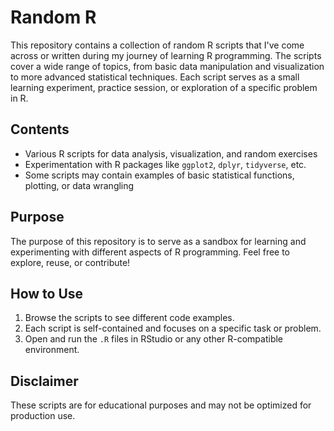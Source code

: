 # Random R

This repository contains a collection of random R scripts that I've come across or written during my journey of learning R programming. The scripts cover a wide range of topics, from basic data manipulation and visualization to more advanced statistical techniques. Each script serves as a small learning experiment, practice session, or exploration of a specific problem in R.

## Contents
- Various R scripts for data analysis, visualization, and random exercises
- Experimentation with R packages like `ggplot2`, `dplyr`, `tidyverse`, etc.
- Some scripts may contain examples of basic statistical functions, plotting, or data wrangling

## Purpose
The purpose of this repository is to serve as a sandbox for learning and experimenting with different aspects of R programming. Feel free to explore, reuse, or contribute!

## How to Use
1. Browse the scripts to see different code examples.
2. Each script is self-contained and focuses on a specific task or problem.
3. Open and run the `.R` files in RStudio or any other R-compatible environment.

## Disclaimer
These scripts are for educational purposes and may not be optimized for production use.
